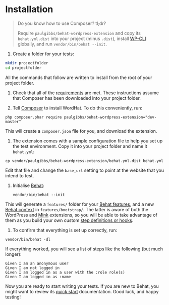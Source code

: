 # Installation

> Do you know how to use Composer? tl;dr?
>
> Require `paulgibbs/behat-wordpress-extension` and copy its `behat.yml.dist` into your project (minus `.dist`), install <a href="https://wp-cli.org/">WP-CLI</a> globally, and run `vendor/bin/behat --init`.

1. Create a folder for your tests:

  ```Bash
  mkdir projectfolder
  cd projectfolder
  ```

  All the commands that follow are written to install from the root of your project folder.

1. Check that all of the [requirements](requirements.md) are met. These instructions assume that Composer has been downloaded into your project folder.

1. Tell [Composer](https://getcomposer.org/) to install WordHat. To do this conveniently, run:

  ```Shell
  php composer.phar require paulgibbs/behat-wordpress-extension="dev-master"
  ```

  This will create a `composer.json` file for you, and download the extension.

1. The extension comes with a sample configuration file to help you set up the test environment. Copy it into your project folder and name it `behat.yml`:

  ```Shell
  cp vendor/paulgibbs/behat-wordpress-extension/behat.yml.dist behat.yml
  ```

  Edit that file and change the `base_url` setting to point at the website that you intend to test.

1. Initialise [Behat](http://behat.org):

    ```Shell
    vendor/bin/behat --init
    ```

  This will generate a `features/` folder for your [Behat features](http://docs.behat.org/en/latest/user_guide/features_scenarios.html#features), and a new [Behat context](http://docs.behat.org/en/latest/user_guide/context.html) in `features/bootstrap/`. The latter is aware of both the WordPress and [Mink](https://github.com/Behat/MinkExtension) extensions, so you will be able to take advantage of them as you build your own custom [step definitions or hooks](http://docs.behat.org/en/latest/user_guide/writing_scenarios.html).

1. To confirm that everything is set up correctly, run:

  ```Shell
  vendor/bin/behat -dl
  ```

  If everything worked, you will see a list of steps like the following (but much longer):

  ```Gherkin
  Given I am an anonymous user
  Given I am not logged in
  Given I am logged in as a user with the :role role(s)
  Given I am logged in as :name
  ```

Now you are ready to start writing your tests. If you are new to Behat, you might want to review its [quick start](http://behat.org/en/latest/quick_start.html#example) documentation. Good luck, and happy testing!
